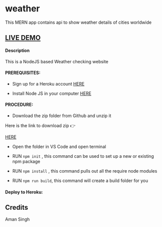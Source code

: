 # weather
This MERN app contains api to show weather details of cities worldwide


## <a href="https://weather07-app.herokuapp.com/">LIVE DEMO</a>

#### Description

This is a NodeJS based Weather checking website

#### PREREQUISITES:

- Sign up for a Heroku account <a href='https://heroku.com/'>HERE</a>

- Install Node JS in your computer <a href='https://nodejs.org/en/'>HERE</a>

#### PROCEDURE:

- Download the zip folder from Github and unzip it

Here is the link to download zip 👉

<a href='https://github.com/aman5873/weather'>HERE</a>

- Open the folder in VS Code and open terminal

- RUN <code>npm init</code> , this command can be used to set up a new or existing npm package

- RUN <code>npm install</code> , this command pulls out all the require node modules

- RUN <code>npm run build</code>, this command will create a build folder for you

#### Deploy to Heroku:


## Credits
   Aman Singh
